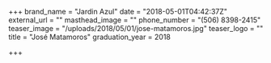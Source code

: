 +++
brand_name = "Jardin Azul"
date = "2018-05-01T04:42:37Z"
external_url = ""
masthead_image = ""
phone_number = "(506) 8398-2415"
teaser_image = "/uploads/2018/05/01/jose-matamoros.jpg"
teaser_logo = ""
title = "José Matamoros"
graduation_year = 2018

+++

